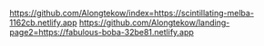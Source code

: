 https://github.com/Alongtekow/index=https://scintillating-melba-1162cb.netlify.app
https://github.com/Alongtekow/landing-page2=https://fabulous-boba-32be81.netlify.app
